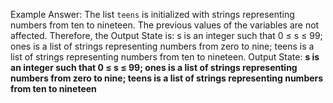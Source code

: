 Example Answer:
The list `teens` is initialized with strings representing numbers from ten to nineteen. The previous values of the variables are not affected. Therefore, the Output State is: s is an integer such that 0 ≤ s ≤ 99; ones is a list of strings representing numbers from zero to nine; teens is a list of strings representing numbers from ten to nineteen.
Output State: **s is an integer such that 0 ≤ s ≤ 99; ones is a list of strings representing numbers from zero to nine; teens is a list of strings representing numbers from ten to nineteen**